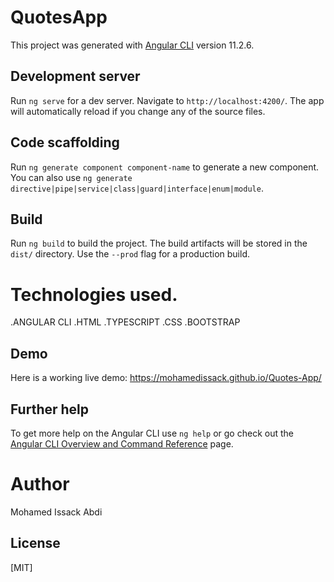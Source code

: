 # QuotesApp

This project was generated with [Angular CLI](https://github.com/angular/angular-cli) version 11.2.6.

## Development server

Run `ng serve` for a dev server. Navigate to `http://localhost:4200/`. The app will automatically reload if you change any of the source files.

## Code scaffolding

Run `ng generate component component-name` to generate a new component. You can also use `ng generate directive|pipe|service|class|guard|interface|enum|module`.

## Build

Run `ng build` to build the project. The build artifacts will be stored in the `dist/` directory. Use the `--prod` flag for a production build.


# Technologies used.
.ANGULAR CLI
.HTML
.TYPESCRIPT
.CSS
.BOOTSTRAP

## Demo
Here is a working live demo: https://mohamedissack.github.io/Quotes-App/     

## Further help

To get more help on the Angular CLI use `ng help` or go check out the [Angular CLI Overview and Command Reference](https://angular.io/cli) page.

# Author
Mohamed  Issack Abdi

## License
[MIT]
